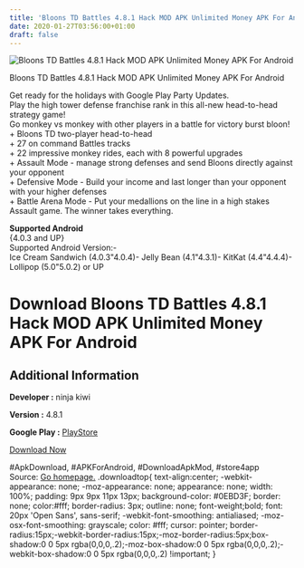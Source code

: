 ```yaml
---
title: 'Bloons TD Battles 4.8.1 Hack MOD APK Unlimited Money APK For Android'
date: 2020-01-27T03:56:00+01:00
draft: false
---
```


![Bloons TD Battles 4.8.1 Hack MOD APK Unlimited Money APK For Android](https://i0.wp.com/apkhome.net/wp-content/uploads/2017/12/Bloons-TD-Battles-4.8.1.png "Bloons TD Battles 4.8.1 Hack MOD APK Unlimited Money APK For Android")

  

Bloons TD Battles 4.8.1 Hack MOD APK Unlimited Money APK For Android

Get ready for the holidays with Google Play Party Updates.  
Play the high tower defense franchise rank in this all-new head-to-head strategy game!  
Go monkey vs monkey with other players in a battle for victory burst bloon!  
\+ Bloons TD two-player head-to-head  
\+ 27 on command Battles tracks  
\+ 22 impressive monkey rides, each with 8 powerful upgrades  
\+ Assault Mode - manage strong defenses and send Bloons directly against your opponent  
\+ Defensive Mode - Build your income and last longer than your opponent with your higher defenses  
\+ Battle Arena Mode - Put your medallions on the line in a high stakes Assault game. The winner takes everything.

**Supported Android**  
{4.0.3 and UP}  
Supported Android Version:-  
Ice Cream Sandwich (4.0.3"4.0.4)- Jelly Bean (4.1"4.3.1)- KitKat (4.4"4.4.4)- Lollipop (5.0"5.0.2) or UP

Download Bloons TD Battles 4.8.1 Hack MOD APK Unlimited Money APK For Android
=============================================================================

Additional Information
----------------------

**Developer :** ninja kiwi

**Version :** 4.8.1

**Google Play :** [PlayStore](https://play.google.com/store/apps/details?id=com.ninjakiwi.bloonstdbattles&hl=)

  

[Download Now](https://store4app.co/post/bloons-td-battles-4-8-1-hack-mod-apk-unlimited-money-apk-for-android_1573671546)

  
#ApkDownload, #APKForAndroid, #DownloadApkMod, #store4app  
Source: [Go homepage.](https://store4app.co/post/bloons-td-battles-4-8-1-hack-mod-apk-unlimited-money-apk-for-android_1573671546) .downloadtop{ text-align:center; -webkit-appearance: none; -moz-appearance: none; appearance: none; width: 100%; padding: 9px 9px 11px 13px; background-color: #0EBD3F; border: none; color:#fff; border-radius: 3px; outline: none; font-weight;bold; font: 20px 'Open Sans', sans-serif; -webkit-font-smoothing: antialiased; -moz-osx-font-smoothing: grayscale; color: #fff; cursor: pointer; border-radius:15px;-webkit-border-radius:15px;-moz-border-radius:5px;box-shadow:0 0 5px rgba(0,0,0,.2);-moz-box-shadow:0 0 5px rgba(0,0,0,.2);-webkit-box-shadow:0 0 5px rgba(0,0,0,.2) !important; }